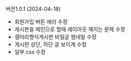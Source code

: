 버전1.0.1 (2024-04-18)
- 회원가입 버튼 에러 수정
- 게시판을 메인으로 할때 레이아웃 깨지는 문제 수정
- 갤러리형식게시판 비밀글 썸네일 수정
- 게시판 상단, 하단 글 보이게 수정
- 일부 css 수정
